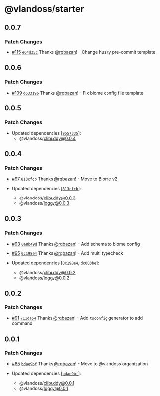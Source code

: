 # @vlandoss/starter

## 0.0.7

### Patch Changes

- [#115](https://github.com/variableland/dx/pull/115) [`e64d35c`](https://github.com/variableland/dx/commit/e64d35c10e0cb63ba35011986cdd54cedec71e5d) Thanks [@rqbazan](https://github.com/rqbazan)! - Change husky pre-commit template

## 0.0.6

### Patch Changes

- [#109](https://github.com/variableland/dx/pull/109) [`d633196`](https://github.com/variableland/dx/commit/d63319692b93fcfd45acd0e05ccdb1f31ec928d6) Thanks [@rqbazan](https://github.com/rqbazan)! - Fix biome config file template

## 0.0.5

### Patch Changes

- Updated dependencies [[`9557335`](https://github.com/variableland/dx/commit/95573357150d5de9c756b250748686e49ae5ced3)]:
  - @vlandoss/clibuddy@0.0.4

## 0.0.4

### Patch Changes

- [#97](https://github.com/variableland/dx/pull/97) [`813cfcb`](https://github.com/variableland/dx/commit/813cfcb88e9f273b7f75cf2e2275904c25810130) Thanks [@rqbazan](https://github.com/rqbazan)! - Move to Biome v2

- Updated dependencies [[`813cfcb`](https://github.com/variableland/dx/commit/813cfcb88e9f273b7f75cf2e2275904c25810130)]:
  - @vlandoss/clibuddy@0.0.3
  - @vlandoss/loggy@0.0.3

## 0.0.3

### Patch Changes

- [#93](https://github.com/variableland/dx/pull/93) [`0a8b49d`](https://github.com/variableland/dx/commit/0a8b49de50115ab70283854b21688649c79a85f4) Thanks [@rqbazan](https://github.com/rqbazan)! - Add schema to biome config

- [#95](https://github.com/variableland/dx/pull/95) [`0c198e4`](https://github.com/variableland/dx/commit/0c198e46f159edfad14f6b2337e41e05f97172bb) Thanks [@rqbazan](https://github.com/rqbazan)! - Add multi typecheck

- Updated dependencies [[`0c198e4`](https://github.com/variableland/dx/commit/0c198e46f159edfad14f6b2337e41e05f97172bb), [`dc003be`](https://github.com/variableland/dx/commit/dc003bee8bfca1a50850b09114617ed030fcc6d7)]:
  - @vlandoss/clibuddy@0.0.2
  - @vlandoss/loggy@0.0.2

## 0.0.2

### Patch Changes

- [#91](https://github.com/variableland/dx/pull/91) [`711da54`](https://github.com/variableland/dx/commit/711da549bf79f6117e9f26752da01271726e7100) Thanks [@rqbazan](https://github.com/rqbazan)! - Add `tsconfig` generator to add command

## 0.0.1

### Patch Changes

- [#85](https://github.com/variableland/dx/pull/85) [`bdae9bf`](https://github.com/variableland/dx/commit/bdae9bf09a9a967ced98dd42b373c725c2c4f2b3) Thanks [@rqbazan](https://github.com/rqbazan)! - Move to @vlandoss organization

- Updated dependencies [[`bdae9bf`](https://github.com/variableland/dx/commit/bdae9bf09a9a967ced98dd42b373c725c2c4f2b3)]:
  - @vlandoss/clibuddy@0.0.1
  - @vlandoss/loggy@0.0.1
